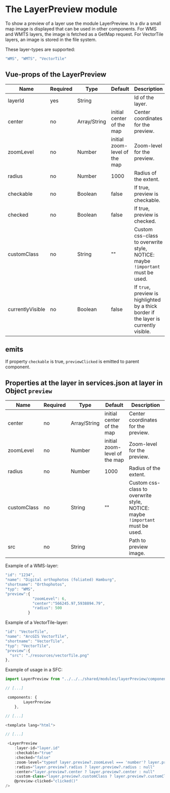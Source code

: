 # The LayerPreview module

To show a preview of a layer use the module LayerPreview.
In a div a small map image is displayed that can be used in other components.
For WMS and WMTS layers, the image is fetched as a GetMap request. For VectorTile layers, an image is stored in the file system.

These layer-types are supported: 
```js
"WMS", "WMTS", "VectorTile"
```

## Vue-props of the LayerPreview

|Name|Required|Type|Default|Description|
|----|--------|----|-------|-----------|
|layerId|yes|String||Id of the layer.|
|center|no|Array/String|initial center of the map|Center coordinates for the preview.|
|zoomLevel|no|Number|initial zoom-level of the map|Zoom-level for the preview.|
|radius|no|Number|1000|Radius of the extent.|
|checkable|no|Boolean|false|If true, preview is checkable.|
|checked|no|Boolean|false|If true, preview is checked.|
|customClass|no|String|""|Custom css-class to overwrite style, NOTICE: maybe `!important` must be used.|
|currentlyVisible|no|Boolean|false|If `true`, preview is highlighted by a thick border if the layer is currently visible.|

## emits

If property `checkable` is true, `previewClicked` is emitted to parent component.

## Properties at the layer in services.json at layer in Object `preview`

|Name|Required|Type|Default|Description|
|----|--------|----|-------|-----------|
|center|no|Array/String|initial center of the map|Center coordinates for the preview.|
|zoomLevel|no|Number|initial zoom-level of the map|Zoom-level for the preview.|
|radius|no|Number|1000|Radius of the extent.|
|customClass|no|String|""|Custom css-class to overwrite style, NOTICE: maybe `!important` must be used.|
|src|no|String||Path to preview image.|

Example of a WMS-layer:
```js
"id": "1234",
"name": "Digital orthophotos (foliated) Hamburg",
"shortname": "Orthophotos",
"typ": "WMS",
"preview":{
            "zoomLevel": 6,
            "center":"566245.97,5938894.79",
            "radius": 500
          }
```

Example of a VectorTile-layer:
```js
"id": "VectorTile",
"name": "ArcGIS VectorTile",
"shortname": "VectorTile",
"typ": "VectorTile",
"preview":{
  "src": "./resources/vectorTile.png"
},
```

Example of usage in a SFC:

```js
import LayerPreview from "../../../shared/modules/layerPreview/components/LayerPreview.vue";

// [...]

 components: {
        LayerPreview
    },

// [...]

<template lang="html">

// [...]

 <LayerPreview
    :layer-id="layer.id"
    :checkable="true"
    :checked="false"
    :zoom-level="typeof layer.preview?.zoomLevel === 'number'? layer.preview?.zoomLevel : null"
    :radius="layer.preview?.radius ? layer.preview?.radius : null"
    :center="layer.preview?.center ? layer.preview?.center : null"
    :custom-class="layer.preview?.customClass ? layer.preview?.customClass : null"
    @preview-clicked="clicked()"
/>
```
